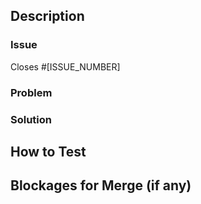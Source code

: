 ## Description

### Issue

<!-- you can use any of the magic words closes, resolves ..etc https://docs.github.com/en/get-started/writing-on-github/working-with-advanced-formatting/using-keywords-in-issues-and-pull-requests#linking-a-pull-request-to-an-issue -->

Closes #[ISSUE_NUMBER]

### Problem

<!-- Provide a brief description of the problem being solved by this PR. -->

### Solution

<!-- Explain the approach or steps taken to resolve the problem. -->

## How to Test

<!-- Provide detailed steps on how to test the changes in this PR. Include any test cases, configurations, or environments required.

1. [Step 1]
2. [Step 2]
3. [Step 3]
-->

## Blockages for Merge (if any)

<!-- State any blockers preventing this PR from being merged, such as dependencies, approvals, or external issues. If none, write "None." -->
